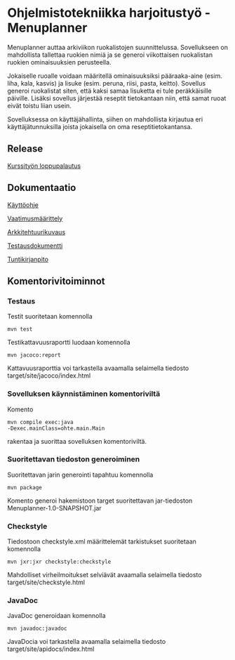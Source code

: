 <h1>Ohjelmistotekniikka harjoitustyö - Menuplanner</h1>

Menuplanner auttaa arkiviikon ruokalistojen suunnittelussa. Sovellukseen on mahdollista tallettaa ruokien nimiä ja se generoi viikottaisen ruokalistan ruokien ominaisuuksien perusteella.

Jokaiselle ruoalle voidaan määritellä ominaisuuksiksi pääraaka-aine (esim. liha, kala, kasvis) ja lisuke (esim. peruna, riisi, pasta, keitto). Sovellus generoi ruokalistat siten, että kaksi samaa lisuketta ei tule peräkkäisille päiville. Lisäksi sovellus järjestää reseptit tietokantaan niin, että samat ruoat eivät toistu liian usein.

Sovelluksessa on käyttäjähallinta, siihen on mahdollista kirjautua eri käyttäjätunnuksilla joista jokaisella on oma reseptitietokantansa.

<h2>Release</h2>

[Kurssityön loppupalautus](https://github.com/shlevanto/menuplanner/releases/tag/v1.0)

<h2>Dokumentaatio</h2>

[Käyttöohje](/dokumentaatio/kayttoohje.md)

[Vaatimusmäärittely](/dokumentaatio/vaatimusmaarittely.md)

[Arkkitehtuurikuvaus](/dokumentaatio/arkkitehtuuri.md)

[Testausdokumentti](/dokumentaatio/testausdokumentti.md)

[Tuntikirjanpito](/dokumentaatio/tuntikirjanpito.md)

<h2>Komentorivitoiminnot</h2>

<h3>Testaus</h3>

Testit suoritetaan komennolla

<code>mvn test </code>

Testikattavuusraportti luodaan komennolla

<code>mvn jacoco:report</code>

Kattavuusraporttia voi tarkastella avaamalla selaimella tiedosto target/site/jacoco/index.html

<h3>Sovelluksen käynnistäminen komentoriviltä</h3>

Komento

<code>mvn compile exec:java -Dexec.mainClass=ohte.main.Main</code>

rakentaa ja suorittaa sovelluksen komentoriviltä.

<h3>Suoritettavan tiedoston generoiminen</h3>

Suoritettavan jarin generointi tapahtuu komennolla

<code>mvn package</code>

Komento generoi hakemistoon target suoritettavan jar-tiedoston Menuplanner-1.0-SNAPSHOT.jar

<h3>Checkstyle</h3>

Tiedostoon checkstyle.xml määrittelemät tarkistukset suoritetaan komennolla

<code>mvn jxr:jxr checkstyle:checkstyle</code>

Mahdolliset virheilmoitukset selviävät avaamalla selaimella tiedosto target/site/checkstyle.html

<h3>JavaDoc</h3>

JavaDoc generoidaan komennolla

<code>mvn javadoc:javadoc</code>

JavaDocia voi tarkastella avaamalla selaimella tiedosto target/site/apidocs/index.html
